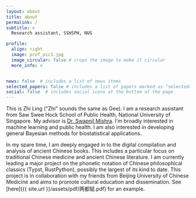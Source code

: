 ```yaml
---
layout: about
title: about
permalink: /
subtitle: >
  Research assistant, SSHSPH, NUS

profile:
  align: right
  image: prof_pic1.jpg
  image_circular: false # crops the image to make it circular
  more_info: >


news: false  # includes a list of news items
selected_papers: false # includes a list of papers marked as "selected={true}"
social: false  # includes social icons at the bottom of the page
---
```


This is Zhi Ling ("Zhi" sounds the same as Gee). I am a research assistant from Saw Swee Hock School of Public Health, National University of Singapore. My advisor is [Dr. Swapnil Mishra](https://s-mishra.github.io/). I'm broadly interested in machine learning and public health. I am also interested in developing general Bayesian methods for biostatistical applications.

<!-- Before joining NUS, I acquired my M.Sc. with distinction at Imperial College London. In my graduation thesis, I have worked with [Dr. Oliver Ratmann](https://www.imperial.ac.uk/people/oliver.ratmann05) within the [Machine Learning & Global Health Network](https://mlgh.net/). We focused on developing Bayesian models to infer social contact dynamics during the COVID-19 pandemic.  -->

In my spare time, I am deeply engaged in to the digital compilation and analysis of ancient Chinese books. This includes a particular focus on traditional Chinese medicine and ancient Chinese literature. I am currently leading a major project on the phonetic notation of Chinese philosophical classics (Typst, RustPython), possibly the largest of its kind to date. This project is in collaboration with my friends from Beijing University of Chinese Medicine and aims to promote cultural education and dissemination. See [here]({{ site.url }}/assets/pdf/两都赋.pdf) for an example.

<!-- I am a professional flute player. I proudly served in [Zhongnan University of Economics and Law Concert Band](https://baike.baidu.com/item/%E4%B8%AD%E5%8D%97%E8%B4%A2%E7%BB%8F%E6%94%BF%E6%B3%95%E5%A4%A7%E5%AD%A6%E5%A4%A7%E5%AD%A6%E7%94%9F%E7%AE%A1%E4%B9%90%E5%9B%A2/2830414) (ZNCB) during my undergraduate studies and [Imperial College Wind Band](https://www.imperialcollegeunion.org/activities/a-to-z/wind-band) during my master's studies. In my free time, I enjoy light and classical music, cooking, and playing basketball. -->
